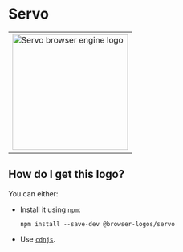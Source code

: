 # Servo

<table>
    <tr height=240>
        <td>
            <a href="https://github.com/alrra/browser-logos/tree/34210c14966421b29619c3dfdd3383950fb1cdce/src/servo">
                <img width=230 src="https://raw.githubusercontent.com/alrra/browser-logos/34210c14966421b29619c3dfdd3383950fb1cdce/src/servo/servo_512x512.png" alt="Servo browser engine logo">
            </a>
        </td>
    </tr>
</table>

## How do I get this logo?

You can either:

* Install it using [`npm`][npm]:

  `npm install --save-dev @browser-logos/servo`

* Use [`cdnjs`][cdnjs].

<!-- Link labels: -->

[cdnjs]: https://cdnjs.com/libraries/browser-logos
[npm]: https://www.npmjs.com/

